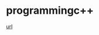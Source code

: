 # programmingc++
[url](https://www.youtube.com/watch?v=lTYqvBKImak&list=PLkEldc5soqvQw6fwuxtaQwNxG_j_09spU)
